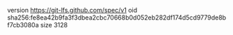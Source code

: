 version https://git-lfs.github.com/spec/v1
oid sha256:fe8ea42b9fa3f3dbea2cbc70668b0d052eb282df174d5cd9779de8bf7cb3080a
size 3128
